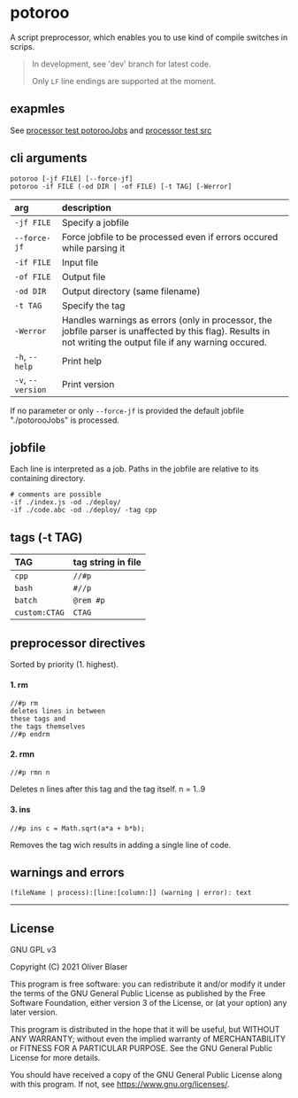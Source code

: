 ﻿# potoroo

A script preprocessor, which enables you to use kind of compile switches in scrips.

> In development, see 'dev' branch for latest code.
>
>Only `LF` line endings are supported at the moment.

## exapmles

See [processor test potorooJobs](./test/system/processor/potorooJobs) and [processor test src](./test/system/processor)

## cli arguments

```
potoroo [-jf FILE] [--force-jf]
potoroo -if FILE (-od DIR | -of FILE) [-t TAG] [-Werror]
```

| arg | description |
|:---|:---|
| `-jf FILE` | Specify a jobfile |
| `--force-jf` | Force jobfile to be processed even if errors occured while parsing it |
| `-if FILE` | Input file |
| `-of FILE` | Output file |
| `-od DIR` | Output directory (same filename) |
| `-t TAG` | Specify the tag |
| `-Werror` | Handles warnings as errors (only in processor, the jobfile parser is unaffected by this flag). Results in not writing the output file if any warning occured. |
| `-h`, `--help` | Print help |
| `-v`, `--version` | Print version |

If no parameter or only `--force-jf` is provided the default jobfile "./potorooJobs" is processed.


## jobfile

Each line is interpreted as a job. Paths in the jobfile are relative to its containing directory.

```
# comments are possible
-if ./index.js -od ./deploy/
-if ./code.abc -od ./deploy/ -tag cpp
```


## tags (-t TAG)

| TAG | tag string in file |
|:---|:---|
| `cpp` | `//#p` |
| `bash` | `#//p` |
| `batch` | `@rem #p` |
| `custom:CTAG` | `CTAG` |


## preprocessor directives

Sorted by priority (1. highest).

#### 1. rm
```
//#p rm
deletes lines in between
these tags and
the tags themselves
//#p endrm
```

#### 2. rmn
```
//#p rmn n
```
Deletes n lines after this tag and the tag itself. n = 1..9

#### 3. ins
```
//#p ins c = Math.sqrt(a*a + b*b);
```
Removes the tag wich results in adding a single line of code.

## warnings and errors
```
(fileName | process):[line:[column:]] (warning | error): text
```

---

## License

GNU GPL v3

Copyright (C) 2021  Oliver Blaser

This program is free software: you can redistribute it and/or modify
it under the terms of the GNU General Public License as published by
the Free Software Foundation, either version 3 of the License, or
(at your option) any later version.

This program is distributed in the hope that it will be useful,
but WITHOUT ANY WARRANTY; without even the implied warranty of
MERCHANTABILITY or FITNESS FOR A PARTICULAR PURPOSE.  See the
GNU General Public License for more details.

You should have received a copy of the GNU General Public License
along with this program.  If not, see <https://www.gnu.org/licenses/>.
